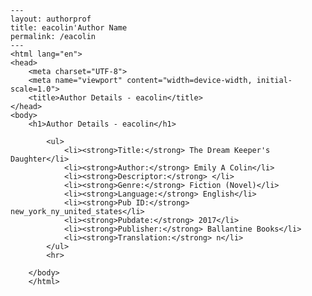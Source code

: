 
    ---
    layout: authorprof
    title: eacolin'Author Name 
    permalink: /eacolin
    ---
    <html lang="en">
    <head>
        <meta charset="UTF-8">
        <meta name="viewport" content="width=device-width, initial-scale=1.0">
        <title>Author Details - eacolin</title>
    </head>
    <body>
        <h1>Author Details - eacolin</h1>
        
            <ul>
                <li><strong>Title:</strong> The Dream Keeper's Daughter</li>
                <li><strong>Author:</strong> Emily A Colin</li>
                <li><strong>Descriptor:</strong> </li>
                <li><strong>Genre:</strong> Fiction (Novel)</li>
                <li><strong>Language:</strong> English</li>
                <li><strong>Pub ID:</strong> new_york_ny_united_states</li>
                <li><strong>Pubdate:</strong> 2017</li>
                <li><strong>Publisher:</strong> Ballantine Books</li>
                <li><strong>Translation:</strong> n</li>
            </ul>
            <hr>
            
        </body>
        </html>
        